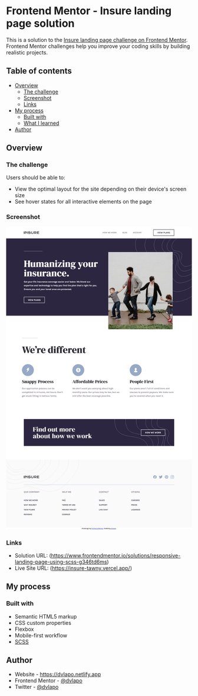 # Frontend Mentor - Insure landing page solution

This is a solution to the [Insure landing page challenge on Frontend Mentor](https://www.frontendmentor.io/challenges/insure-landing-page-uTU68JV8). Frontend Mentor challenges help you improve your coding skills by building realistic projects.

## Table of contents

- [Overview](#overview)
  - [The challenge](#the-challenge)
  - [Screenshot](#screenshot)
  - [Links](#links)
- [My process](#my-process)
  - [Built with](#built-with)
  - [What I learned](#what-i-learned)
- [Author](#author)

## Overview

### The challenge

Users should be able to:

- View the optimal layout for the site depending on their device's screen size
- See hover states for all interactive elements on the page

### Screenshot

![](./images/Screenshot-Insure-landing-page.png)

### Links

- Solution URL: (https://www.frontendmentor.io/solutions/responsive-landing-page-using-scss-g346td6ms)
- Live Site URL: (https://insure-tawny.vercel.app/)

## My process

### Built with

- Semantic HTML5 markup
- CSS custom properties
- Flexbox
- Mobile-first workflow
- [SCSS](https://reactjs.org/)

## Author

- Website - https://dvlapo.netlify.app
- Frontend Mentor - [@dvlapo](https://www.frontendmentor.io/profile/dvlapo)
- Twitter - [@dvlapo](https://www.twitter.com/dvlapo)
